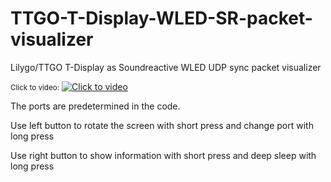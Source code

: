 # TTGO-T-Display-WLED-SR-packet-visualizer
Lilygo/TTGO T-Display as Soundreactive WLED UDP sync packet visualizer

<small>Click to video:</small>
[![Click to video](https://img.youtube.com/vi/3BPpuJRAeKk/maxresdefault.jpg)](https://youtu.be/3BPpuJRAeKk)

The ports are predetermined in the code.

Use left button to rotate the screen with short press and change port with long press

Use right button to show information with short press and deep sleep with long press